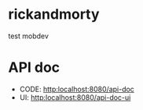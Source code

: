 # rickandmorty
test mobdev

# API doc
- CODE: [http:localhost:8080/api-doc](http:localhost:8080/api-doc)
- UI: [http:localhost:8080/api-doc-ui](http:localhost:8080/api-doc)